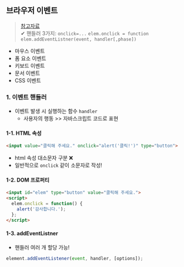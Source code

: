 ## 브라우저 이벤트
> [참고자료](https://ko.javascript.info/introduction-browser-events) <br/>
> ✔ 핸들러 3가지: `onclick=...` `elem.onclick = function` `elem.addEventListner(event, handler[,phase])`
- 마우스 이벤트
- 폼 요소 이벤트
- 키보드 이벤트
- 문서 이벤트
- CSS 이벤트

### 1. 이벤트 핸들러
- 이벤트 발생 시 실행하는 함수 `handler`
  - 사용자의 행동 >> 자바스크립트 코드로 표현
#### 1-1. HTML 속성
```html
<input value="클릭해 주세요." onclick="alert('클릭!')" type="button">
```


- html 속성 대소문자 구분 ❌
- 일반적으로 `onclick` 같이 소문자로 작성!
#### 1-2. DOM 프로퍼티
```html
<input id="elem" type="button" value="클릭해 주세요.">
<script>
  elem.onclick = function() {
    alert('감사합니다.');
  };
</script>
```

#### 1-3. addEventListner
- 핸들러 여러 개 할당 가능!


```js
element.addEventListener(event, handler, [options]);
```
